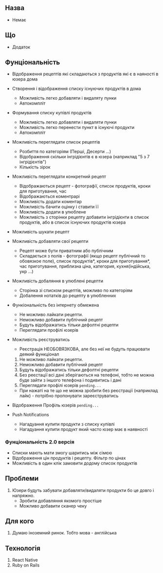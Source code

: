 ## Назва
* Немає

## Що

* Додаток

## Фунціональність

* Відображення рецептів які складаються з продуктів які є в наяності в юзера дома
   
* Створення і відображення списку існуючих продуктів в дома
   - Можливість легко добавляти і видаляту пунки
   - Автокомпліт

* Формування списку купівлі продуктів
   - Можливість легко добавляти і видаляти пунки
   - Можливість легко перенести пункт в існуючі продукти
   - Автокомпліт

* Можливість переглядати список рецептів
   - Розбиття по категоріям (Перші, Десерти ...)
   - Відображення скільки інгрідієнтів є в юзера (наприклад "5 з 7 інгрідієнтів")
   - Кількість зірок

* Можливість переглядати конкретний рецепт
   - Відображаються рецепт - фотографії, список продуктів, кроки для приготування, час
   - Відображаються коментрарі
   - Можливість додати коментар
   - Можливість бачити оцінку і ставити її
   - Можливість додати в улюблене
   - Можливість з сторінки рецепту добавити інгрідієнти в список продуктів, або в список існуючих продуктів юзера

* Можливість шукати рецепт

* Можливість добавляти свої рецепти
  - Рецепт може бути приватним або публічним
  - Складається з полів - фотографії (якщо рецепт публічний то обовязкое поле), список продуктів*, кроки для приготування*, час приготування, приблизна ціна, категория, кухня(індійська, укр ...)

* Можливість добаляння в  улюблені рецепти
  - Сторінка зі списком рецептів, можливо по категоріям
  - Добалення нотатків до рецепту в улюбленних

* Функіональність без інтернету обмежена
  - Не можливо лайкати рецепти.
  - Неможливо добавити публічний рецепт
  - Будуть відображатись тільки дефолтні рецепти
  - Переглядати профілі юзерів
  
* Можливість реєструватись
  - Реєстрація НЕОБОВЯЗКОВА, але без неї не будуть працювати деякий функціонал
   1. Не можливо лайкати рецепти.
   2. Неможливо добавити публічний рецепт
   3. Будуть відображатись тільки дефолтні рецепти
   4. Без реєстації всі дані зберігаються на телефоні, тобто не можна буде зайти з іншого телефона і подивитись і дані
   5. Переглядати профілі юзерів `pending...`
  - При нажаті на те що не можна зробити без реєстрації (наприклад лайк) - потрібно пропонувати зареєструватись 

* Відображення Профіль юзерів `pending...`

* Push Notifications
   - Нагадуання купити продукти з списку купівлі
   - Нагадуання купити продукт який часто юзер має в наявності

### Фунціональність 2.0 версія

* Списки мають мати змогу шаритись між сімєю
* Відображення цін продуктів і рецепту. Фільтр по цінах
* Можливість в один клік замовити додому список продуктів

## Проблеми

1. Юзери будуть забувати добавляти/видаляти продукти бо це довго і напряжно.
   - Зробити добавляння якомого простіше
   - Можливо добавити сканер чеку

## Для кого

1. Думаю іноземний ринок. Тобто мова - англійська 

## Технологія

1. React Native
2. Ruby on Rails


